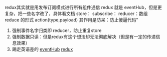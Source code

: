 redux其实就是用发布订阅模式进行所有组件通信
redux 就是 eventHub，但是更复杂，把一些名字改了，具体看文档
store：
subscribe：
reducer：数组 reduce 的形式
action(type,payload)
其作用是防呆：防止傻逼代码”
1. 强制事件名字归类即 reducer，防止重复store 
2. 强制数据只读：但是redux有这个想法却无法彻底解决（但是有一定的传递信息效果）
3. 踢走英语差的
[eventHub](https://jsbin.com/decamay/1/edit?js,output)
[redux](https://jsbin.com/noxopeg/2/edit?js,output)
